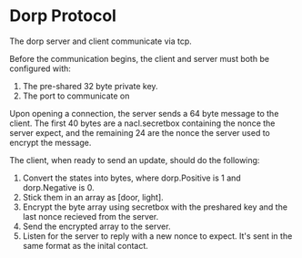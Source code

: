 # Dorp Protocol

The dorp server and client communicate via tcp.

Before the communication begins, the client and server must both be configured with:

1. The pre-shared 32 byte private key.
2. The port to communicate on

Upon opening a connection, the server sends a 64 byte message to the client.
The first 40 bytes are a nacl.secretbox containing the nonce the server expect, and the remaining 24 are the nonce the server used to encrypt the message.

The client, when ready to send an update, should do the following:

1. Convert the states into bytes, where dorp.Positive is 1 and dorp.Negative is 0.
2. Stick them in an array as [door, light].
3. Encrypt the byte array using secretbox with the preshared key and the last nonce recieved from the server.
4. Send the encrypted array to the server.
5. Listen for the server to reply with a new nonce to expect. It's sent in the same format as the inital contact.
